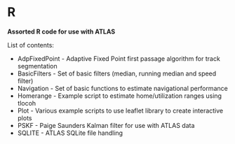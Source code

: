 # R
<b>Assorted R code for use with ATLAS</b></br>

List of contents:
<ul>
<li> AdpFixedPoint - Adaptive Fixed Point first passage algorithm for track segmentation
<li> BasicFilters - Set of basic filters (median, running median and speed filter)
<li> Navigation - Set of basic functions to estimate navigational performance
<li> Homerange - Example script to estimate home/utilization ranges using tlocoh
<li> Plot - Various example scripts to use leaflet library to create interactive plots
<li> PSKF - Paige Saunders Kalman filter for use with ATLAS data
<li> SQLITE - ATLAS SQLite file handling
</ul>
